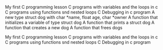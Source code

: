 My first C programming lesson C programs with variables and the loops in c C programs using functions snd nested loops C Debugging in c program
A new type struct dog with char *name, float age, char *owner A function that initializes a variable of type struct dog A function that prints a struct dog A function that creates a new dog A function that frees dogs

My first C programming lesson C programs with variables and the loops in c C programs using functions snd nested loops C Debugging in c program
